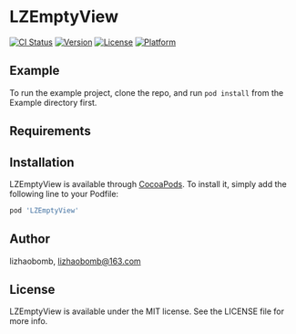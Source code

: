 # LZEmptyView

[![CI Status](https://img.shields.io/travis/lizhaobomb/LZEmptyView.svg?style=flat)](https://travis-ci.org/lizhaobomb/LZEmptyView)
[![Version](https://img.shields.io/cocoapods/v/LZEmptyView.svg?style=flat)](https://cocoapods.org/pods/LZEmptyView)
[![License](https://img.shields.io/cocoapods/l/LZEmptyView.svg?style=flat)](https://cocoapods.org/pods/LZEmptyView)
[![Platform](https://img.shields.io/cocoapods/p/LZEmptyView.svg?style=flat)](https://cocoapods.org/pods/LZEmptyView)

## Example

To run the example project, clone the repo, and run `pod install` from the Example directory first.

## Requirements

## Installation

LZEmptyView is available through [CocoaPods](https://cocoapods.org). To install
it, simply add the following line to your Podfile:

```ruby
pod 'LZEmptyView'
```

## Author

lizhaobomb, lizhaobomb@163.com

## License

LZEmptyView is available under the MIT license. See the LICENSE file for more info.
